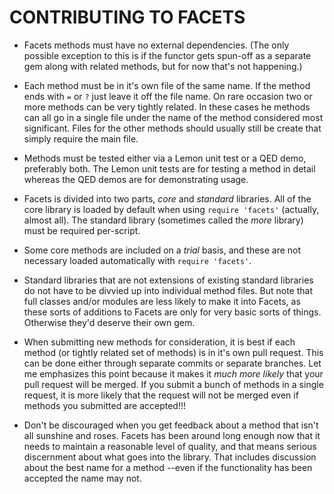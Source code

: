 # CONTRIBUTING TO FACETS

* Facets methods must have no external dependencies. (The only possible
  exception to this is if the functor gets spun-off as a separate gem along
  with related methods, but for now that's not happening.)

* Each method must be in it's own file of the same name. If the method ends
  with `=` or `?` just leave it off the file name. On rare occasion two or more
  methods can be very tightly related. In these cases he methods can all go in
  a single file under the name of the method considered most significant. 
  Files for the other methods should usually still be create that simply
  require the main file.

* Methods must be tested either via a Lemon unit test or a QED demo,
  preferably both. The Lemon unit tests are for testing a method in
  detail whereas the QED demos are for demonstrating usage.

* Facets is divided into two parts, *core* and *standard* libraries.
  All of the core library is loaded by default when using `require 'facets'`
  (actually, almost all). The standard library (sometimes called the *more*
  library) must be required per-script.

* Some core methods are included on a *trial* basis, and these are not 
  necessary loaded automatically with `require 'facets'`.

* Standard libraries that are not extensions of existing standard libraries
  do not have to be divvied up into individual method files. But note that
  full classes and/or modules are less likely to make it into Facets, as
  these sorts of additions to Facets are only for very basic sorts of things.
  Otherwise they'd deserve their own gem.

* When submitting new methods for consideration, it is best if each method
  (or tightly related set of methods) is in it's own pull request. This can be
  done either through separate commits or separate branches. Let me emphasizes
  this point because it makes it *much more likely* that your pull request
  will be merged. If you submit a bunch of methods in a single request, it is
  more likely that the request will not be merged even if methods you submitted
  are accepted!!!

* Don't be discouraged when you get feedback about a method that isn't
  all sunshine and roses. Facets has been around long enough now that 
  it needs to maintain a reasonable level of quality, and that means
  serious discernment about what goes into the library. That includes 
  discussion about the best name for a method --even if the functionality
  has been accepted the name may not.

